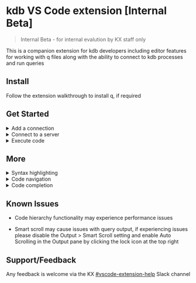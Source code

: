 # kdb VS Code extension [Internal Beta]

> Internal Beta - for internal evalution by KX staff only

This is a companion extension for kdb developers including editor features for working with q files along with the ability to connect to kdb processes and run queries

## Install

Follow the extension walkthrough to install q, if required

## Get Started

<details>
  <summary>Add a connection</summary>
  Add a new server connection by opening the extension side panel and choosing 'Add new connection' from the context menu

![Extension panel](https://code.kx.com/img/walkthrough/add-new-connection.png "Add a connection")

  </details>

<details>
  <summary>Connect to a server</summary>

Connect to an existing server by right-clicking and choosing 'Connect kdb server'

![Extension panel](https://code.kx.com/img/walkthrough/connect.png "Connect kdb server")

</details>

<details>
  <summary>Execute code</summary>

q files can be executed by right-clicking the editor and choosing 'Execute Entire File', results will be shown in the Output pane

![Extension panel](https://code.kx.com/img/walkthrough/output.png "q Console Output")

</details>

## More

<details>
  <summary>Syntax highlighting</summary>

![Syntax highlighting](https://code.kx.com/img/walkthrough/highlighting.png "Syntax highlighting")

</details>

<details>
  <summary>Code navigation</summary>

![Code navigation](https://code.kx.com/img/walkthrough/navigation.png "Code navigation")

</details>

<details>
  <summary>Code completion</summary>

![Code completion](https://code.kx.com/img/walkthrough/autocomplete.png "Code completion")

</details>

## Known Issues

- Code hierarchy functionality may experience performance issues

- Smart scroll may cause issues with query output, if experiencing issues please disable the Output > Smart Scroll setting and enable Auto Scrolling in the Output pane by clicking the lock icon at the top right

## Support/Feedback

Any feedback is welcome via the KX [#vscode-extension-help](https://kxsys.slack.com/archives/C057T0J659N) Slack channel
